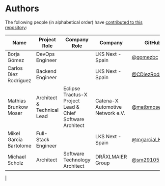 # Authors

The following people (in alphabetical order) have [contributed to this repository](https://github.com/eclipse-tractusx/industry-core-hub):

| Name | Project Role | Company Role | Company | GitHub |
|--|--|--|--|--|
| Borja Gómez | DevOps Engineer | | LKS Next - Spain | [@gomezbc](https://github.com/gomezbc) |
| Carlos Diez Rodriguez | Backend Engineer | | LKS Next - Spain | [@CDiezRodriguez](https://github.com/CDiezRodriguez) |
| Mathias Brunkow Moser | Architect & Technical Lead | Eclipse Tractus-X Project Lead & Chief Software Architect | Catena-X Automotive Network e.V. | [@matbmoser](https://github.com/matbmoser) |
| Mikel Garcia Bartolome | Full-Stack Engineer | | LKS Next - Spain | [@mgarciaLKS](https://github.com/mgarciaLKS) |
| Michael Scholz | Architect | Software Technology Architect | DRÄXLMAIER Group | [@sm29105](https://github.com/sm29105) |
|